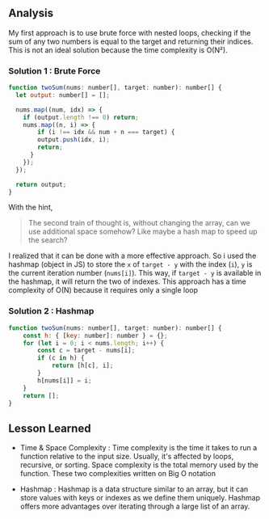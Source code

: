 ## Analysis

My first approach is to use brute force with nested loops, checking if the sum of any two numbers is equal to the target and returning their indices. This is not an ideal solution because the time complexity is O(N²).

### Solution 1 : Brute Force
```js
function twoSum(nums: number[], target: number): number[] {
  let output: number[] = [];

  nums.map((num, idx) => {
    if (output.length !== 0) return;
    nums.map((n, i) => {
        if (i !== idx && num + n === target) {
        output.push(idx, i);
        return;
      }
    });
  });

  return output;
}
```

With the hint, 

> The second train of thought is, without changing the array, can we use additional space somehow? Like maybe a hash map to speed up the search? 

I realized that it can be done with a more effective approach. So i used the hashmap (object in JS) to store the `x` of `target - y` with the index (`i`), `y` is the current iteration number (`nums[i]`). This way, if `target - y` is available in the hashmap, it will return the two of indexes. This approach has a time complexity of O(N) because it requires only a single loop

### Solution 2 : Hashmap
```js
function twoSum(nums: number[], target: number): number[] {
    const h: { [key: number]: number } = {};
    for (let i = 0; i < nums.length; i++) {
        const c = target - nums[i];
        if (c in h) {
            return [h[c], i];
        }
        h[nums[i]] = i;
    }
    return [];
}
```

## Lesson Learned

- Time & Space Complexity :
Time complexity is the time it takes to run a function relative to the input size. Usually, it's affected by loops, recursive, or sorting. Space complexity is the total memory used by the function. These two complexities written on Big O notation

- Hashmap :
Hashmap is a data structure similar to an array, but it can store values with keys or indexes as we define them uniquely. Hashmap offers more advantages over iterating through a large list of an array.